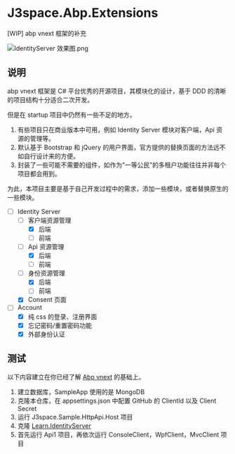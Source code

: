 # J3space.Abp.Extensions

[WIP] abp vnext 框架的补充

![IdentityServer 效果图.png](https://i.loli.net/2020/07/31/QbtqvCuNMAkrfjz.png)

## 说明

abp vnext 框架是 C# 平台优秀的开源项目，其模块化的设计，基于 DDD 的清晰的项目结构十分适合二次开发。

但是在 startup 项目中仍然有一些不足的地方。

1. 有些项目只在商业版本中可用，例如 Identity Server 模块对客户端，Api 资源的管理等。
2. 默认基于 Bootstrap 和 jQuery 的用户界面，官方提供的替换页面的方法远不如自行设计来的方便。
3. 封装了一些可能不需要的组件，如作为"一等公民"的多租户功能往往并非每个项目都会用到。

为此，本项目主要是基于自己开发过程中的需求，添加一些模块，或者替换原生的一些模块。

- [ ] Identity Server
  - [ ] 客户端资源管理
    - [x] 后端
    - [ ] 前端
  - [ ] Api 资源管理
    - [x] 后端
    - [ ] 前端
  - [ ] 身份资源管理
    - [x] 后端
    - [ ] 前端
  - [x] Consent 页面
- [ ] Account
  - [x] 纯 css 的登录、注册界面
  - [x] 忘记密码/重置密码功能
  - [x] 外部身份认证

## 测试

以下内容建立在你已经了解 [Abp vnext](https://docs.abp.io/en/abp/latest) 的基础上。

1. 建立数据库，SampleApp 使用的是 MongoDB
2. 克隆本仓库，在 appsettings.json 中配置 GitHub 的 ClientId 以及 Client Secret
3. 运行 J3space.Sample.HttpApi.Host 项目
4. 克隆 [Learn.IdentityServer](https://github.com/taujiong/Learn.IdentityServer)
5. 首先运行 Api1 项目，再依次运行 ConsoleClient，WpfClient，MvcClient 项目
